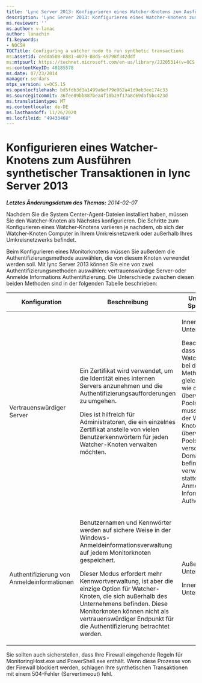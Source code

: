 ```yaml
---
title: 'Lync Server 2013: Konfigurieren eines Watcher-Knotens zum Ausführen synthetischer Transaktionen'
description: 'Lync Server 2013: Konfigurieren eines Watcher-Knotens zum Ausführen synthetischer Transaktionen.'
ms.reviewer: ''
ms.author: v-lanac
author: lanachin
f1.keywords:
- NOCSH
TOCTitle: Configuring a watcher node to run synthetic transactions
ms:assetid: cedda508-8881-4079-88d5-49798f342ddf
ms:mtpsurl: https://technet.microsoft.com/en-us/library/JJ205314(v=OCS.15)
ms:contentKeyID: 48185578
ms.date: 07/23/2014
manager: serdars
mtps_version: v=OCS.15
ms.openlocfilehash: bd5fdb3d1a1499a6ef79e962a41d9eb3ee174c33
ms.sourcegitcommit: 36fee89bb887bea4f18b19f17a8c69daf5bc423d
ms.translationtype: MT
ms.contentlocale: de-DE
ms.lasthandoff: 11/26/2020
ms.locfileid: "49433468"
---
```

# <a name="configuring-a-watcher-node-to-run-synthetic-transactions-in-lync-server-2013"></a>Konfigurieren eines Watcher-Knotens zum Ausführen synthetischer Transaktionen in lync Server 2013

<div data-xmlns="http://www.w3.org/1999/xhtml">

<div class="topic" data-xmlns="http://www.w3.org/1999/xhtml" data-msxsl="urn:schemas-microsoft-com:xslt" data-cs="https://msdn.microsoft.com/">

<div data-asp="https://msdn2.microsoft.com/asp">



</div>

<div id="mainSection">

<div id="mainBody">

<span> </span>

_**Letztes Änderungsdatum des Themas:** 2014-02-07_

Nachdem Sie die System Center-Agent-Dateien installiert haben, müssen Sie den Watcher-Knoten als Nächstes konfigurieren. Die Schritte zum Konfigurieren eines Watcher-Knotens variieren je nachdem, ob sich der Watcher-Knoten Computer in Ihrem Umkreisnetzwerk oder außerhalb Ihres Umkreisnetzwerks befindet.

Beim Konfigurieren eines Monitorknotens müssen Sie außerdem die Authentifizierungsmethode auswählen, die von diesem Knoten verwendet werden soll. Mit lync Server 2013 können Sie eine von zwei Authentifizierungsmethoden auswählen: vertrauenswürdige Server-oder Anmelde Informations Authentifizierung. Die Unterschiede zwischen diesen beiden Methoden sind in der folgenden Tabelle beschrieben:


<table>
<colgroup>
<col style="width: 33%" />
<col style="width: 33%" />
<col style="width: 33%" />
</colgroup>
<thead>
<tr class="header">
<th>Konfiguration</th>
<th>Beschreibung</th>
<th>Unterstützte Speicherorte</th>
</tr>
</thead>
<tbody>
<tr class="odd">
<td><p>Vertrauenswürdiger Server</p></td>
<td><p>Ein Zertifikat wird verwendet, um die Identität eines internen Servers anzunehmen und die Authentifizierungsaufforderungen zu umgehen.</p>
<p>Dies ist hilfreich für Administratoren, die ein einzelnes Zertifikat anstelle von vielen Benutzerkennwörtern für jeden Watcher-Knoten verwalten möchten.</p></td>
<td><p>Innerhalb des Unternehmens.</p>
<p>Beachten Sie, dass sich der Watcher-Knoten bei dieser Methode in der gleichen Domäne wie die zu überwachenden Pools befinden muss. Wenn sich der Watcher-Knoten und die überwachten Pools in verschiedenen Domänen befinden, verwenden Sie stattdessen die Anmelde Informations Authentifizierung.</p></td>
</tr>
<tr class="even">
<td><p>Authentifizierung von Anmeldeinformationen</p></td>
<td><p>Benutzernamen und Kennwörter werden auf sichere Weise in der Windows-Anmeldeinformationsverwaltung auf jedem Monitorknoten gespeichert.</p>
<p>Dieser Modus erfordert mehr Kennwortverwaltung, ist aber die einzige Option für Watcher-Knoten, die sich außerhalb des Unternehmens befinden. Diese Monitorknoten können nicht als vertrauenswürdiger Endpunkt für die Authentifizierung betrachtet werden.</p></td>
<td><p>Außerhalb des Unternehmens.</p>
<p>Innerhalb des Unternehmens.</p></td>
</tr>
</tbody>
</table>


Sie sollten auch sicherstellen, dass Ihre Firewall eingehende Regeln für MonitoringHost.exe und PowerShell.exe enthält. Wenn diese Prozesse von der Firewall blockiert werden, schlagen Ihre synthetischen Transaktionen mit einem 504-Fehler (Servertimeout) fehl.

</div>

<span> </span>

</div>

</div>

</div>

